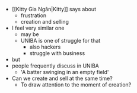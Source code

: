 - [[Kitty Gia Ngân|Kitty]] says about
	- frustration
	- creation and selling
- I feel very similar one
	- may be
	- UNIBA is one of struggle for that
		- also hackers
		- struggle with business
- but
- people frequently discuss in UNIBA
	- 'A batter swinging in an empty field'
- Can we create and sell at the same time?
	- To draw attention to the moment of creation?